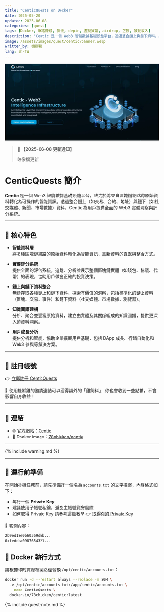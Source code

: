 ```yaml
---
title: "CenticQuests on Docker"
date: 2025-05-20
updated: 2025-06-08
categories: [quest]
tags: [Docker, 網路賺錢, 掛機, depin, 虛擬貨幣, airdrop, 空投, 被動收入]
description: "Centic 是一個 Web3 智能數據基礎設施平台，透過整合鏈上與鏈下資料，提供實體評分、行為洞察與成長分析，協助用戶與企業深入了解 Web3 生態系統。"
image: /assets/images/quest/centic/banner.webp
written_by: 機掰雞
lang: zh-TW
---
```

![DDAI 封面圖](/assets/images/quest/centic/banner.webp)
> 📢 **【2025-06-08 更新通知】**
>
> 映像檔更新
# CenticQuests 簡介

**Centic** 是一個 Web3 智能數據基礎設施平台，致力於將來自區塊鏈網路的原始資料轉化為可操作的智能資訊。透過整合鏈上（如交易、合約、地址）與鏈下（如社交媒體、新聞、市場數據）資料，Centic 為用戶提供全面的 Web3 實體洞察與評分系統。

---

## 🌟 核心特色

- **智能資料層**  
  將多種區塊鏈網路的原始資料轉化為智能資訊，革新資料的貢獻與整合方式。

- **實體評分系統**  
  提供全面的評估系統，追蹤、分析並展示整個區塊鏈實體（如錢包、協議、代幣）的表現，協助用戶做出正確的投資決策。

- **鏈上與鏈下資料整合**  
  無縫存取各種鏈上和鏈下資料，探索有價值的洞察，包括標準化的鏈上資料（區塊、交易、事件）和鏈下資料（社交媒體、市場數據、瀏覽器）。

- **知識圖譜建構**  
  分析、聚合並豐富原始資料，建立由實體及其關係組成的知識圖譜，提供更深入的資料洞察。

- **用戶成長分析**  
  提供分析和智能，協助企業擴展用戶基礎，包括 DApp 成長、行銷自動化和 Web3 參與等解決方案。

---
## 📝 註冊帳號

👉 [立即註冊 CenticQuests](https://centic.io/quests/daily?refferalCode=eJwFwQcBACAIBMBKIkviMN4MxvduPWc2drRVAiBRkq40pqtRJ2M29rj6B_9XC9E=)

🎉 使用機掰雞的邀請連結可以獲得額外的「雞飼料」，你也會收到一些點數，不會影響自身收益！

---
## 🔗 連結

- 🌐 官方網站：[Centic](https://centic.io/)
- 🐳 Docker image：[78chicken/centic](https://hub.docker.com/r/78chicken/centic)

--- 

{% include warning.md %}

---

## 📁 運行前準備

在開始掛機任務前，請先準備好一個名為 `accounts.txt` 的文字檔案，內容格式如下：

- 每行一個 **Private Key**
- 建議使用子帳號私鑰，避免主帳號資安風險
- 如何取得 Private Key 請參考這篇教學 👉 [取得你的 Private Key](/posts/Get-Your-Private-Key/)

📄 範例內容：
```txt
2b9ed18e0b60369dbb...
0xfedcba0987654321...
```


## 🐳 Docker 執行方式

請根據你的實際檔案路徑替換 `/opt/centic/accounts.txt`：
```bash
docker run -d --restart always --replace -m 50M \  
  -v /opt/centic/accounts.txt:/app/centic/accounts.txt \
  --name CenticQuests \
  docker.io/78chicken/centic:latest
```
{% include quest-note.md %}

